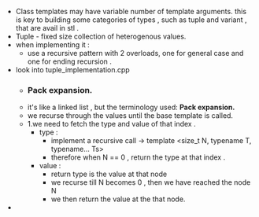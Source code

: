 - Class templates may have variable number of template arguments. this is key to building some categories of types , such as tuple and variant , that are avail in stl . 
- Tuple - fixed size collection of heterogenous values.
- when implementing it : 
	- use a recursive pattern with 2 overloads, one for general case and one for ending recursion . 
- look into tuple_implementation.cpp
	- ### Pack expansion.
	- it's like a linked list , but the terminology used: **Pack expansion.**
	- we recurse through the values until the base template is called.
	- 1.we need to fetch the type and value of that index .
		- type :
			- implement a recursive call -> template <size_t N, typename T, typename... Ts> 
			- therefore when N == 0 , return the type at that index . 
		- value : 
			- return type is the value at that node 
			- we recurse till N becomes 0 , then we have reached the node N 
			- we then return the value at the that node. 
- 